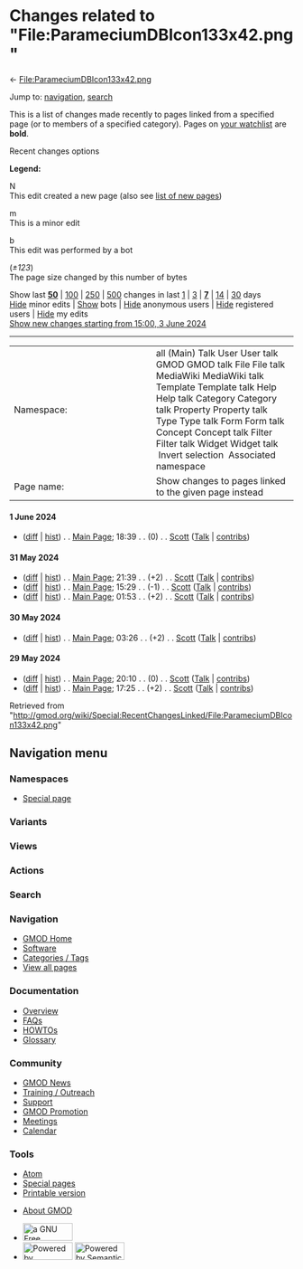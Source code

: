 <div id="mw-page-base" class="noprint">

</div>

<div id="mw-head-base" class="noprint">

</div>

<div id="content" class="mw-body" role="main">

<span id="top"></span>

<div id="mw-js-message" style="display:none;">

</div>



# <span dir="auto">Changes related to "File:ParameciumDBIcon133x42.png"</span>

<div id="bodyContent">

<div id="contentSub">

←
[File:ParameciumDBIcon133x42.png](/wiki/File:ParameciumDBIcon133x42.png "File:ParameciumDBIcon133x42.png")

</div>

<div id="jump-to-nav" class="mw-jump">

Jump to: [navigation](#mw-navigation), [search](#p-search)

</div>

<div id="mw-content-text">

<div class="mw-specialpage-summary">

This is a list of changes made recently to pages linked from a specified
page (or to members of a specified category). Pages on [your
watchlist](/wiki/Special:Watchlist "Special:Watchlist") are **bold**.

</div>

Recent changes options

<div class="mw-changeslist-legend">

**Legend:**

<div class="mw-collapsible-content">

N  
This edit created a new page (also see [list of new
pages](/wiki/Special:NewPages "Special:NewPages"))

m  
This is a minor edit

b  
This edit was performed by a bot

(*±123*)  
The page size changed by this number of bytes

</div>

</div>

Show last
[**50**](/mediawiki/index.php?title=Special:RecentChangesLinked&limit=50&target=File%3AParameciumDBIcon133x42.png "Special:RecentChangesLinked")
\|
[100](/mediawiki/index.php?title=Special:RecentChangesLinked&limit=100&target=File%3AParameciumDBIcon133x42.png "Special:RecentChangesLinked")
\|
[250](/mediawiki/index.php?title=Special:RecentChangesLinked&limit=250&target=File%3AParameciumDBIcon133x42.png "Special:RecentChangesLinked")
\|
[500](/mediawiki/index.php?title=Special:RecentChangesLinked&limit=500&target=File%3AParameciumDBIcon133x42.png "Special:RecentChangesLinked")
changes in last
[1](/mediawiki/index.php?title=Special:RecentChangesLinked&days=1&from=&target=File%3AParameciumDBIcon133x42.png "Special:RecentChangesLinked")
\|
[3](/mediawiki/index.php?title=Special:RecentChangesLinked&days=3&from=&target=File%3AParameciumDBIcon133x42.png "Special:RecentChangesLinked")
\|
[**7**](/mediawiki/index.php?title=Special:RecentChangesLinked&days=7&from=&target=File%3AParameciumDBIcon133x42.png "Special:RecentChangesLinked")
\|
[14](/mediawiki/index.php?title=Special:RecentChangesLinked&days=14&from=&target=File%3AParameciumDBIcon133x42.png "Special:RecentChangesLinked")
\|
[30](/mediawiki/index.php?title=Special:RecentChangesLinked&days=30&from=&target=File%3AParameciumDBIcon133x42.png "Special:RecentChangesLinked")
days  
[Hide](/mediawiki/index.php?title=Special:RecentChangesLinked&hideminor=1&target=File%3AParameciumDBIcon133x42.png "Special:RecentChangesLinked")
minor edits \|
[Show](/mediawiki/index.php?title=Special:RecentChangesLinked&hidebots=0&target=File%3AParameciumDBIcon133x42.png "Special:RecentChangesLinked")
bots \|
[Hide](/mediawiki/index.php?title=Special:RecentChangesLinked&hideanons=1&target=File%3AParameciumDBIcon133x42.png "Special:RecentChangesLinked")
anonymous users \|
[Hide](/mediawiki/index.php?title=Special:RecentChangesLinked&hideliu=1&target=File%3AParameciumDBIcon133x42.png "Special:RecentChangesLinked")
registered users \|
[Hide](/mediawiki/index.php?title=Special:RecentChangesLinked&hidemyself=1&target=File%3AParameciumDBIcon133x42.png "Special:RecentChangesLinked")
my edits  
[Show new changes starting from 15:00, 3 June
2024](/mediawiki/index.php?title=Special:RecentChangesLinked&from=20240603150056&target=File%3AParameciumDBIcon133x42.png "Special:RecentChangesLinked")

------------------------------------------------------------------------

<table class="mw-recentchanges-table">
<colgroup>
<col style="width: 50%" />
<col style="width: 50%" />
</colgroup>
<tbody>
<tr class="odd">
<td class="mw-label mw-namespace-label">Namespace:</td>
<td class="mw-input">all (Main) Talk User User talk GMOD GMOD talk File
File talk MediaWiki MediaWiki talk Template Template talk Help Help talk
Category Category talk Property Property talk Type Type talk Form Form
talk Concept Concept talk Filter Filter talk Widget Widget talk
 Invert selection
 Associated namespace</td>
</tr>
<tr class="even">
<td class="mw-label mw-target-label">Page name:</td>
<td class="mw-input">Show changes to pages linked to the given page
instead</td>
</tr>
</tbody>
</table>

<div class="mw-changeslist">

#### 1 June 2024

- (<a
  href="/mediawiki/index.php?title=Main_Page&amp;curid=1&amp;diff=28584&amp;oldid=28583"
  tabindex="1" title="Main Page">diff</a> \|
  [hist](/mediawiki/index.php?title=Main_Page&curid=1&action=history "Main Page"))
  <span class="mw-changeslist-separator">. .</span>
  <span class="mw-title"><a href="/wiki/Main_Page" class="mw-changeslist-title"
  title="Main Page">Main Page</a></span>‎;
  <span class="mw-changeslist-date">18:39</span>
  <span class="mw-changeslist-separator">. .</span>
  <span class="mw-plusminus-null" dir="ltr"
  title="4,613 bytes after change">(0)</span>‎
  <span class="mw-changeslist-separator">. .</span>
  ‎<a href="/wiki/User:Scott" class="mw-userlink"
  title="User:Scott">Scott</a>
  <span class="mw-usertoollinks">([Talk](/wiki/User_talk:Scott "User talk:Scott")
  \|
  [contribs](/wiki/Special:Contributions/Scott "Special:Contributions/Scott"))</span>‎

#### 31 May 2024

- (<a
  href="/mediawiki/index.php?title=Main_Page&amp;curid=1&amp;diff=28583&amp;oldid=28582"
  tabindex="2" title="Main Page">diff</a> \|
  [hist](/mediawiki/index.php?title=Main_Page&curid=1&action=history "Main Page"))
  <span class="mw-changeslist-separator">. .</span>
  <span class="mw-title"><a href="/wiki/Main_Page" class="mw-changeslist-title"
  title="Main Page">Main Page</a></span>‎;
  <span class="mw-changeslist-date">21:39</span>
  <span class="mw-changeslist-separator">. .</span>
  <span class="mw-plusminus-pos" dir="ltr"
  title="4,614 bytes after change">(+2)</span>‎
  <span class="mw-changeslist-separator">. .</span>
  ‎<a href="/wiki/User:Scott" class="mw-userlink"
  title="User:Scott">Scott</a>
  <span class="mw-usertoollinks">([Talk](/wiki/User_talk:Scott "User talk:Scott")
  \|
  [contribs](/wiki/Special:Contributions/Scott "Special:Contributions/Scott"))</span>‎
- (<a
  href="/mediawiki/index.php?title=Main_Page&amp;curid=1&amp;diff=28582&amp;oldid=28581"
  tabindex="3" title="Main Page">diff</a> \|
  [hist](/mediawiki/index.php?title=Main_Page&curid=1&action=history "Main Page"))
  <span class="mw-changeslist-separator">. .</span>
  <span class="mw-title"><a href="/wiki/Main_Page" class="mw-changeslist-title"
  title="Main Page">Main Page</a></span>‎;
  <span class="mw-changeslist-date">15:29</span>
  <span class="mw-changeslist-separator">. .</span>
  <span class="mw-plusminus-neg" dir="ltr"
  title="4,613 bytes after change">(-1)</span>‎
  <span class="mw-changeslist-separator">. .</span>
  ‎<a href="/wiki/User:Scott" class="mw-userlink"
  title="User:Scott">Scott</a>
  <span class="mw-usertoollinks">([Talk](/wiki/User_talk:Scott "User talk:Scott")
  \|
  [contribs](/wiki/Special:Contributions/Scott "Special:Contributions/Scott"))</span>‎
- (<a
  href="/mediawiki/index.php?title=Main_Page&amp;curid=1&amp;diff=28581&amp;oldid=28580"
  tabindex="4" title="Main Page">diff</a> \|
  [hist](/mediawiki/index.php?title=Main_Page&curid=1&action=history "Main Page"))
  <span class="mw-changeslist-separator">. .</span>
  <span class="mw-title"><a href="/wiki/Main_Page" class="mw-changeslist-title"
  title="Main Page">Main Page</a></span>‎;
  <span class="mw-changeslist-date">01:53</span>
  <span class="mw-changeslist-separator">. .</span>
  <span class="mw-plusminus-pos" dir="ltr"
  title="4,615 bytes after change">(+2)</span>‎
  <span class="mw-changeslist-separator">. .</span>
  ‎<a href="/wiki/User:Scott" class="mw-userlink"
  title="User:Scott">Scott</a>
  <span class="mw-usertoollinks">([Talk](/wiki/User_talk:Scott "User talk:Scott")
  \|
  [contribs](/wiki/Special:Contributions/Scott "Special:Contributions/Scott"))</span>‎

#### 30 May 2024

- (<a
  href="/mediawiki/index.php?title=Main_Page&amp;curid=1&amp;diff=28580&amp;oldid=28579"
  tabindex="5" title="Main Page">diff</a> \|
  [hist](/mediawiki/index.php?title=Main_Page&curid=1&action=history "Main Page"))
  <span class="mw-changeslist-separator">. .</span>
  <span class="mw-title"><a href="/wiki/Main_Page" class="mw-changeslist-title"
  title="Main Page">Main Page</a></span>‎;
  <span class="mw-changeslist-date">03:26</span>
  <span class="mw-changeslist-separator">. .</span>
  <span class="mw-plusminus-pos" dir="ltr"
  title="4,614 bytes after change">(+2)</span>‎
  <span class="mw-changeslist-separator">. .</span>
  ‎<a href="/wiki/User:Scott" class="mw-userlink"
  title="User:Scott">Scott</a>
  <span class="mw-usertoollinks">([Talk](/wiki/User_talk:Scott "User talk:Scott")
  \|
  [contribs](/wiki/Special:Contributions/Scott "Special:Contributions/Scott"))</span>‎

#### 29 May 2024

- (<a
  href="/mediawiki/index.php?title=Main_Page&amp;curid=1&amp;diff=28579&amp;oldid=28578"
  tabindex="6" title="Main Page">diff</a> \|
  [hist](/mediawiki/index.php?title=Main_Page&curid=1&action=history "Main Page"))
  <span class="mw-changeslist-separator">. .</span>
  <span class="mw-title"><a href="/wiki/Main_Page" class="mw-changeslist-title"
  title="Main Page">Main Page</a></span>‎;
  <span class="mw-changeslist-date">20:10</span>
  <span class="mw-changeslist-separator">. .</span>
  <span class="mw-plusminus-null" dir="ltr"
  title="4,613 bytes after change">(0)</span>‎
  <span class="mw-changeslist-separator">. .</span>
  ‎<a href="/wiki/User:Scott" class="mw-userlink"
  title="User:Scott">Scott</a>
  <span class="mw-usertoollinks">([Talk](/wiki/User_talk:Scott "User talk:Scott")
  \|
  [contribs](/wiki/Special:Contributions/Scott "Special:Contributions/Scott"))</span>‎
- (<a
  href="/mediawiki/index.php?title=Main_Page&amp;curid=1&amp;diff=28578&amp;oldid=27949"
  tabindex="7" title="Main Page">diff</a> \|
  [hist](/mediawiki/index.php?title=Main_Page&curid=1&action=history "Main Page"))
  <span class="mw-changeslist-separator">. .</span>
  <span class="mw-title"><a href="/wiki/Main_Page" class="mw-changeslist-title"
  title="Main Page">Main Page</a></span>‎;
  <span class="mw-changeslist-date">17:25</span>
  <span class="mw-changeslist-separator">. .</span>
  <span class="mw-plusminus-pos" dir="ltr"
  title="4,614 bytes after change">(+2)</span>‎
  <span class="mw-changeslist-separator">. .</span>
  ‎<a href="/wiki/User:Scott" class="mw-userlink"
  title="User:Scott">Scott</a>
  <span class="mw-usertoollinks">([Talk](/wiki/User_talk:Scott "User talk:Scott")
  \|
  [contribs](/wiki/Special:Contributions/Scott "Special:Contributions/Scott"))</span>‎

</div>

</div>

<div class="printfooter">

Retrieved from
"<http://gmod.org/wiki/Special:RecentChangesLinked/File:ParameciumDBIcon133x42.png>"

</div>

<div id="catlinks" class="catlinks catlinks-allhidden">

</div>

<div class="visualClear">

</div>

</div>

</div>

<div id="mw-navigation">

## Navigation menu

<div id="mw-head">



<div id="left-navigation">

<div id="p-namespaces" class="vectorTabs" role="navigation"
aria-labelledby="p-namespaces-label">

### Namespaces

- <span id="ca-nstab-special">[Special
  page](/wiki/Special:RecentChangesLinked/File:ParameciumDBIcon133x42.png "This is a special page, you cannot edit the page itself")</span>

</div>

<div id="p-variants" class="vectorMenu emptyPortlet" role="navigation"
aria-labelledby="p-variants-label">

### 

### Variants[](#)

<div class="menu">

</div>

</div>

</div>

<div id="right-navigation">

<div id="p-views" class="vectorTabs emptyPortlet" role="navigation"
aria-labelledby="p-views-label">

### Views

</div>

<div id="p-cactions" class="vectorMenu emptyPortlet" role="navigation"
aria-labelledby="p-cactions-label">

### Actions[](#)

<div class="menu">

</div>

</div>

<div id="p-search" role="search">

### Search

<div id="simpleSearch">

</div>

</div>

</div>

</div>

<div id="mw-panel">

<div id="p-logo" role="banner">

<a href="/wiki/Main_Page"
style="background-image: url(http://gmod.org/images/GMOD-cogs.png);"
title="Visit the main page"></a>

</div>

<div id="p-Navigation" class="portal" role="navigation"
aria-labelledby="p-Navigation-label">

### Navigation

<div class="body">

- <span id="n-GMOD-Home">[GMOD Home](/wiki/Main_Page)</span>
- <span id="n-Software">[Software](/wiki/GMOD_Components)</span>
- <span id="n-Categories-.2F-Tags">[Categories /
  Tags](/wiki/Categories)</span>
- <span id="n-View-all-pages">[View all
  pages](/wiki/Special:AllPages)</span>

</div>

</div>

<div id="p-Documentation" class="portal" role="navigation"
aria-labelledby="p-Documentation-label">

### Documentation

<div class="body">

- <span id="n-Overview">[Overview](/wiki/Overview)</span>
- <span id="n-FAQs">[FAQs](/wiki/Category:FAQ)</span>
- <span id="n-HOWTOs">[HOWTOs](/wiki/Category:HOWTO)</span>
- <span id="n-Glossary">[Glossary](/wiki/Glossary)</span>

</div>

</div>

<div id="p-Community" class="portal" role="navigation"
aria-labelledby="p-Community-label">

### Community

<div class="body">

- <span id="n-GMOD-News">[GMOD News](/wiki/GMOD_News)</span>
- <span id="n-Training-.2F-Outreach">[Training /
  Outreach](/wiki/Training_and_Outreach)</span>
- <span id="n-Support">[Support](/wiki/Support)</span>
- <span id="n-GMOD-Promotion">[GMOD
  Promotion](/wiki/GMOD_Promotion)</span>
- <span id="n-Meetings">[Meetings](/wiki/Meetings)</span>
- <span id="n-Calendar">[Calendar](/wiki/Calendar)</span>

</div>

</div>

<div id="p-tb" class="portal" role="navigation"
aria-labelledby="p-tb-label">

### Tools

<div class="body">

- <span id="feedlinks"><a
  href="http://gmod.org/mediawiki/index.php?title=Special:RecentChangesLinked/File:ParameciumDBIcon133x42.png&amp;feed=atom"
  id="feed-atom" class="feedlink" rel="alternate"
  type="application/atom+xml" title="Atom feed for this page">Atom</a></span>
- <span id="t-specialpages"><a href="/wiki/Special:SpecialPages" accesskey="q"
  title="A list of all special pages [q]">Special pages</a></span>
- <span id="t-print"><a
  href="/mediawiki/index.php?title=Special:RecentChangesLinked/File:ParameciumDBIcon133x42.png&amp;printable=yes"
  rel="alternate" accesskey="p"
  title="Printable version of this page [p]">Printable version</a></span>

</div>

</div>

</div>

</div>

<div id="footer" role="contentinfo">

- <span id="footer-places-about">[About
  GMOD](/wiki/GMOD:About "GMOD:About")</span>

<!-- -->

- <span id="footer-copyrightico">[<img src="http://www.gnu.org/graphics/gfdl-logo-small.png" width="88"
  height="31" alt="a GNU Free Documentation License" />](http://www.gnu.org/licenses/fdl-1.3.html)</span>
- <span id="footer-poweredbyico">[<img src="/mediawiki/skins/common/images/poweredby_mediawiki_88x31.png"
  width="88" height="31" alt="Powered by MediaWiki" />](//www.mediawiki.org/)
  [<img
  src="/mediawiki/extensions/SemanticMediaWiki/includes/../resources/images/smw_button.png"
  width="88" height="31" alt="Powered by Semantic MediaWiki" />](https://www.semantic-mediawiki.org/wiki/Semantic_MediaWiki)</span>

<div style="clear:both">

</div>

</div>
